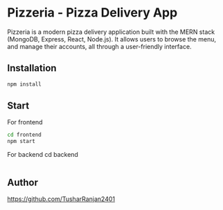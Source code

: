 # Pizzeria - Pizza Delivery App

Pizzeria is a modern pizza delivery application built with the MERN stack (MongoDB, Express, React, Node.js). It allows users to browse the menu, and manage their accounts, all through a user-friendly interface.

## Installation
```bash
npm install
```
## Start
For frontend
```bash
cd frontend
npm start
```
For backend
cd backend
```npm start
```
## Author
https://github.com/TusharRanjan2401
